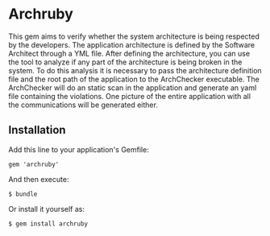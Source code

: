 # Archruby

This gem aims to verify whether the system architecture is being respected by the developers. The application architecture is defined by the Software Architect through a YML file. After defining the architecture, you can use the tool to analyze if any part of the architecture is being broken in the system. To do this analysis it is necessary to pass the architecture definition file and the root path of the application to the ArchChecker executable. The ArchChecker will do an static scan in the application and generate an yaml file containing the violations. One picture of the entire application with all the communications will be generated either.

## Installation

Add this line to your application's Gemfile:

    gem 'archruby'

And then execute:

    $ bundle

Or install it yourself as:

    $ gem install archruby
